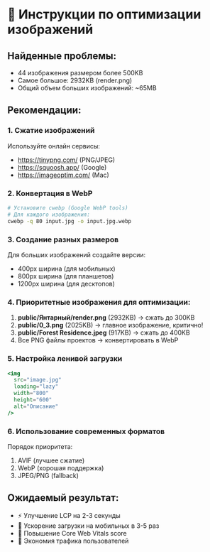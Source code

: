 # 🚀 Инструкции по оптимизации изображений

## Найденные проблемы:
- 44 изображения размером более 500KB
- Самое большое: 2932KB (render.png)
- Общий объем больших изображений: ~65MB

## Рекомендации:

### 1. Сжатие изображений
Используйте онлайн сервисы:
- https://tinypng.com/ (PNG/JPEG)
- https://squoosh.app/ (Google)
- https://imageoptim.com/ (Mac)

### 2. Конвертация в WebP
```bash
# Установите cwebp (Google WebP tools)
# Для каждого изображения:
cwebp -q 80 input.jpg -o input.jpg.webp
```

### 3. Создание разных размеров
Для больших изображений создайте версии:
- 400px ширина (для мобильных)
- 800px ширина (для планшетов)  
- 1200px ширина (для десктопов)

### 4. Приоритетные изображения для оптимизации:

1. **public/Янтарный/render.png** (2932KB) → сжать до 300KB
2. **public/0_3.png** (2025KB) → главное изображение, критично!
3. **public/Forest Residence.jpeg** (917KB) → сжать до 400KB
4. Все PNG файлы проектов → конвертировать в WebP

### 5. Настройка ленивой загрузки
```jsx
<img 
  src="image.jpg" 
  loading="lazy" 
  width="800" 
  height="600"
  alt="Описание"
/>
```

### 6. Использование современных форматов
Порядок приоритета:
1. AVIF (лучшее сжатие)
2. WebP (хорошая поддержка)
3. JPEG/PNG (fallback)

## Ожидаемый результат:
- ⚡ Улучшение LCP на 2-3 секунды
- 📱 Ускорение загрузки на мобильных в 3-5 раз
- 🎯 Повышение Core Web Vitals score
- 💾 Экономия трафика пользователей